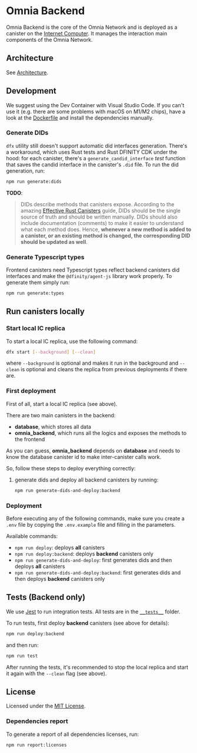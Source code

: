 # Omnia Backend
Omnia Backend is the core of the Omnia Network and is deployed as a canister on the [Internet Computer](https://internetcomputer.org). It manages the interaction main components of the Omnia Network.

## Architecture
See [Architecture](./docs/architecture.md).

## Development
We suggest using the Dev Container with Visual Studio Code. If you can't use it (e.g. there are some problems with macOS on M1/M2 chips), have a look at the [Dockerfile](./.devcontainer/Dockerfile) and install the dependencies manually.

### Generate DIDs
`dfx` utility still doesn't support automatic did interfaces generation. There's a workaround, which uses Rust tests and Rust DFINITY CDK under the hood: for each canister, there's a `generate_candid_interface` _test_ function that saves the candid interface in the canister's `.did` file. To run the did generation, run:
```bash
npm run generate:dids
```

**TODO**:
> DIDs describe methods that canisters expose. According to the amazing [Effective Rust Canisters](https://mmapped.blog/posts/01-effective-rust-canisters.html#canister-interfaces) guide, DIDs should be the single source of truth and should be written manually. DIDs should also include documentation (comments) to make it easier to understand what each method does. Hence, **whenever a new method is added to a canister, or an existing method is changed, the corresponding DID should be updated as well**.

### Generate Typescript types

Frontend canisters need Typescript types reflect backend canisters did interfaces and make the `@dfinity/agent-js` library work properly. To generate them simply run:
```bash
npm run generate:types
```

## Run canisters locally

### Start local IC replica

To start a local IC replica, use the following command:
```bash
dfx start [--background] [--clean]
```
where `--background` is optional and makes it run in the background and `--clean` is optional and cleans the replica from previous deployments if there are.

### First deployment

First of all, start a local IC replica (see above).

There are two main canisters in the backend:
- **database**, which stores all data
- **omnia_backend**, which runs all the logics and exposes the methods to the frontend 

As you can guess, **omnia_backend** depends on **database** and needs to know the database canister id to make inter-canister calls work.

So, follow these steps to deploy everything correctly:

1. generate dids and deploy all backend canisters by running:
    ```bash
    npm run generate-dids-and-deploy:backend
    ```

### Deployment

Before executing any of the following commands, make sure you create a `.env` file by copying the `.env.example` file and filling in the parameters.

Available commands:
- `npm run deploy`: deploys **all** canisters
- `npm run deploy:backend`: deploys **backend** canisters only
- `npm run generate-dids-and-deploy`: first generates dids and then deploys **all** canisters
- `npm run generate-dids-and-deploy:backend`: first generates dids and then deploys **backend** canisters only

## Tests (Backend only)

We use [Jest](https://jestjs.io/) to run integration tests. All tests are in the [`__tests__`](./__tests__/) folder.

To run tests, first deploy **backend** canisters (see above for details):
```bash
npm run deploy:backend
```

and then run:
```bash
npm run test
```
After running the tests, it's recommended to stop the local replica and start it again with the `--clean` flag (see above).

## License
Licensed under the [MIT License](./LICENSE).

### Dependencies report
To generate a report of all dependencies licenses, run:
```bash
npm run report:licenses
```
